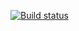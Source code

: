 [![Build status](https://ci.appveyor.com/api/projects/status/4rlpgtgmxl0n41ge?svg=true)](https://ci.appveyor.com/project/OpiakinaDaria/selenium)
